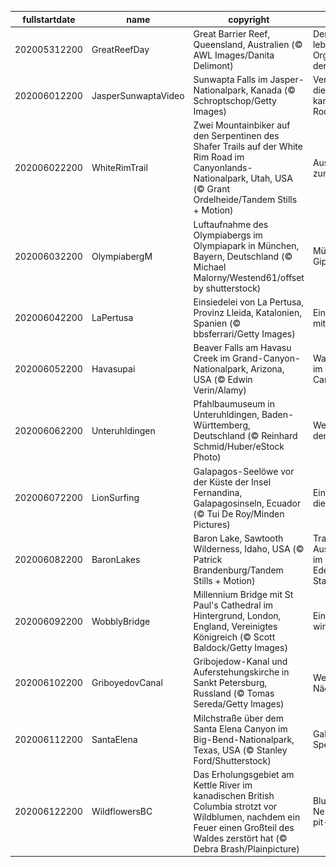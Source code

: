 |fullstartdate|name|copyright|title|image|
|--|--|--|--|--|
202005312200|GreatReefDay|Great Barrier Reef, Queensland, Australien (© AWL Images/Danita Delimont)|Der größte lebende Organismus der Erde|![](/de-DE/2020/06/202005312200GreatReefDay.jpg)|
202006012200|JasperSunwaptaVideo|Sunwapta Falls im Jasper-Nationalpark, Kanada (© Schroptschop/Getty Images)|Verliebt in die kanadischen Rockies|![](/de-DE/2020/06/202006012200JasperSunwaptaVideo.jpg)|
202006022200|WhiteRimTrail|Zwei Mountainbiker auf den Serpentinen des Shafer Trails auf der White Rim Road im Canyonlands-Nationalpark, Utah, USA (© Grant Ordelheide/Tandem Stills + Motion)|Aus Liebe zum Fahrrad|![](/de-DE/2020/06/202006022200WhiteRimTrail.jpg)|
202006032200|OlympiabergM|Luftaufnahme des Olympiabergs im Olympiapark in München, Bayern, Deutschland (© Michael Malorny/Westend61/offset by shutterstock)|Münchner Gipfel|![](/de-DE/2020/06/202006032200OlympiabergM.jpg)|
202006042200|LaPertusa|Einsiedelei von La Pertusa, Provinz Lleida, Katalonien, Spanien (© bbsferrari/Getty Images)|Einsiedelei mit Aussicht|![](/de-DE/2020/06/202006042200LaPertusa.jpg)|
202006052200|Havasupai|Beaver Falls am Havasu Creek im Grand-Canyon-Nationalpark, Arizona, USA (© Edwin Verin/Alamy)|Wasserspiele im Grand Canyon|![](/de-DE/2020/06/202006052200Havasupai.jpg)|
202006062200|Unteruhldingen|Pfahlbaumuseum in Unteruhldingen, Baden-Württemberg, Deutschland (© Reinhard Schmid/Huber/eStock Photo)|Welterbe auf dem Wasser|![](/de-DE/2020/06/202006062200Unteruhldingen.jpg)|
202006072200|LionSurfing|Galapagos-Seelöwe vor der Küste der Insel Fernandina, Galapagosinseln, Ecuador (© Tui De Roy/Minden Pictures)|Ein Tag für die Ozeane|![](/de-DE/2020/06/202006072200LionSurfing.jpg)|
202006082200|BaronLakes|Baron Lake, Sawtooth Wilderness, Idaho, USA (© Patrick Brandenburg/Tandem Stills + Motion)|Traumhafte Aussichten im Edelstein-Staat|![](/de-DE/2020/06/202006082200BaronLakes.jpg)|
202006092200|WobblyBridge|Millennium Bridge mit St Paul's Cathedral im Hintergrund, London, England, Vereinigtes Königreich (© Scott Baldock/Getty Images)|Eine Brücke wird 20|![](/de-DE/2020/06/202006092200WobblyBridge.jpg)|
202006102200|GriboyedovCanal|Gribojedow-Kanal und Auferstehungskirche in Sankt Petersburg, Russland (© Tomas Sereda/Getty Images)|Weiße Nächte|![](/de-DE/2020/06/202006102200GriboyedovCanal.jpg)|
202006112200|SantaElena|Milchstraße über dem Santa Elena Canyon im Big-Bend-Nationalpark, Texas, USA (© Stanley Ford/Shutterstock)|Galaktisches Spektakel|![](/de-DE/2020/06/202006112200SantaElena.jpg)|
202006122200|WildflowersBC|Das Erholungsgebiet am Kettle River im kanadischen British Columbia strotzt vor Wildblumen, nachdem ein Feuer einen Großteil des Waldes zerstört hat (© Debra Brash/Plainpicture)|Blumen am Ne-hoi-al-pit-kwu|![](/de-DE/2020/06/202006122200WildflowersBC.jpg)|
